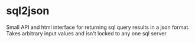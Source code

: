 sql2json
========

Small API and html interface for returning sql query results in a json format. Takes arbitrary input values and isn't locked to any one sql server